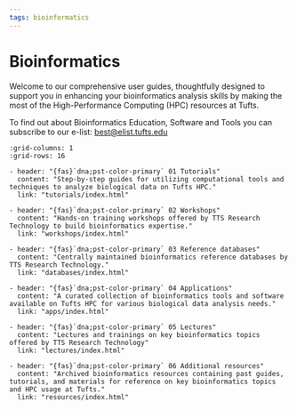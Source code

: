 ```yaml
---
tags: bioinformatics
---
```

# Bioinformatics
Welcome to our comprehensive user guides, thoughtfully designed to support you in enhancing your bioinformatics analysis skills by making the most of the High-Performance Computing (HPC) resources at Tufts.

To find out about Bioinformatics Education, Software and Tools you can subscribe to our e-list: best@elist.tufts.edu


```{gallery-grid}
:grid-columns: 1
:grid-rows: 16

- header: "{fas}`dna;pst-color-primary` 01 Tutorials"
  content: "Step-by-step guides for utilizing computational tools and techniques to analyze biological data on Tufts HPC."
  link: "tutorials/index.html"

- header: "{fas}`dna;pst-color-primary` 02 Workshops"
  content: "Hands-on training workshops offered by TTS Research Technology to build bioinformatics expertise."
  link: "workshops/index.html"

- header: "{fas}`dna;pst-color-primary` 03 Reference databases"
  content: "Centrally maintained bioinformatics reference databases by TTS Research Technology."
  link: "databases/index.html"

- header: "{fas}`dna;pst-color-primary` 04 Applications"
  content: "A curated collection of bioinformatics tools and software available on Tufts HPC for various biological data analysis needs."
  link: "apps/index.html"

- header: "{fas}`dna;pst-color-primary` 05 Lectures"
  content: "Lectures and trainings on key bioinformatics topics offered by TTS Research Technology"
  link: "lectures/index.html"

- header: "{fas}`dna;pst-color-primary` 06 Additional resources"
  content: "Archived bioinformatics resources containing past guides, tutorials, and materials for reference on key bioinformatics topics and HPC usage at Tufts."
  link: "resources/index.html"
